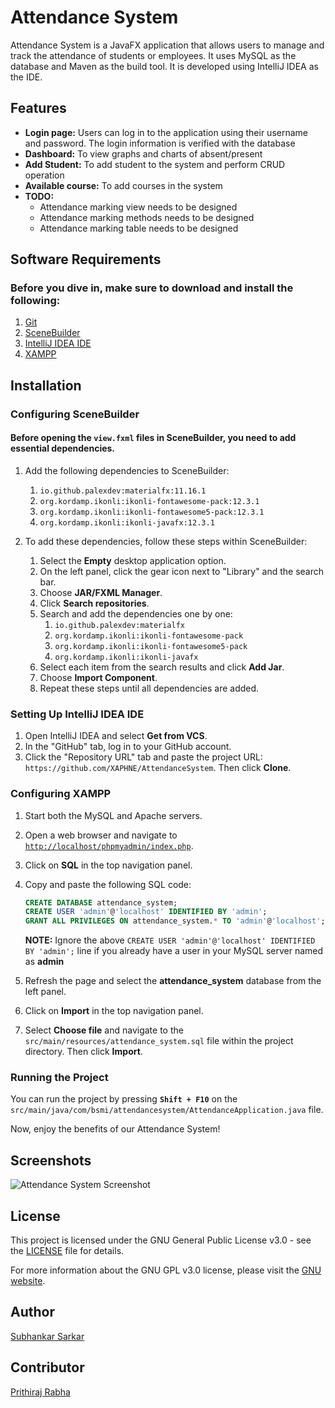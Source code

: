 # Attendance System
Attendance System is a JavaFX application that allows users to manage and track the attendance of students or employees. It uses MySQL as the database and Maven as the build tool. It is developed using IntelliJ IDEA as the IDE.

## Features
- **Login page:** Users can log in to the application using their username and password. The login information is verified with the database
- **Dashboard:** To view graphs and charts of absent/present
- **Add Student:** To add student to the system and perform CRUD operation
- **Available course:** To add courses in the system
- **TODO:**
    - Attendance marking view needs to be designed
    - Attendance marking methods needs to be designed
    - Attendance marking table needs to be designed
## Software Requirements
### Before you dive in, make sure to download and install the following:

1. [Git](https://git-scm.com/)
2. [SceneBuilder](https://gluonhq.com/products/scene-builder/)
3. [IntelliJ IDEA IDE](https://www.jetbrains.com/idea/)
4. [XAMPP](https://www.apachefriends.org/index.html)

## Installation
### Configuring SceneBuilder
#### Before opening the `view.fxml` files in SceneBuilder, you need to add essential dependencies.

1. Add the following dependencies to SceneBuilder:
   1. `io.github.palexdev:materialfx:11.16.1`
   2. `org.kordamp.ikonli:ikonli-fontawesome-pack:12.3.1`
   3. `org.kordamp.ikonli:ikonli-fontawesome5-pack:12.3.1`
   4. `org.kordamp.ikonli:ikonli-javafx:12.3.1`

2. To add these dependencies, follow these steps within SceneBuilder:
   1. Select the **Empty** desktop application option.
   2. On the left panel, click the gear icon next to "Library" and the search bar.
   3. Choose **JAR/FXML Manager**.
   4. Click **Search repositories**.
   5. Search and add the dependencies one by one:
      1. `io.github.palexdev:materialfx`
      2. `org.kordamp.ikonli:ikonli-fontawesome-pack`
      3. `org.kordamp.ikonli:ikonli-fontawesome5-pack`
      4. `org.kordamp.ikonli:ikonli-javafx`
   6. Select each item from the search results and click **Add Jar**.
   7. Choose **Import Component**.
   8. Repeat these steps until all dependencies are added.

### Setting Up IntelliJ IDEA IDE
1. Open IntelliJ IDEA and select **Get from VCS**.
2. In the "GitHub" tab, log in to your GitHub account.
3. Click the "Repository URL" tab and paste the project URL: `https://github.com/XAPHNE/AttendanceSystem`. Then click **Clone**.

### Configuring XAMPP
1. Start both the MySQL and Apache servers.
2. Open a web browser and navigate to [`http://localhost/phpmyadmin/index.php`](http://localhost/phpmyadmin/index.php).
3. Click on **SQL** in the top navigation panel.
4. Copy and paste the following SQL code:

   ```sql
   CREATE DATABASE attendance_system;
   CREATE USER 'admin'@'localhost' IDENTIFIED BY 'admin';
   GRANT ALL PRIVILEGES ON attendance_system.* TO 'admin'@'localhost';
   ```
   **NOTE:** Ignore the above `CREATE USER 'admin'@'localhost' IDENTIFIED BY 'admin';` line if you already have a user in your MySQL server named as **admin**

5. Refresh the page and select the **attendance_system** database from the left panel.
6. Click on **Import** in the top navigation panel.
7. Select **Choose file** and navigate to the `src/main/resources/attendance_system.sql` file within the project directory. Then click **Import**.

### Running the Project
You can run the project by pressing **`Shift + F10`** on the `src/main/java/com/bsmi/attendancesystem/AttendanceApplication.java` file.

Now, enjoy the benefits of our Attendance System!

## Screenshots

![Attendance System Screenshot](https://user-images.githubusercontent.com/127822494/257903527-0e72b5ec-21c2-4c30-87fc-3f47bed03d33.png "Login Screen")

## License
This project is licensed under the GNU General Public License v3.0 - see the [LICENSE](/LICENSE) file for details.

For more information about the GNU GPL v3.0 license, please visit the [GNU website](https://www.gnu.org/licenses/gpl-3.0.en.html).

## Author
[Subhankar Sarkar](https://xaphne.github.io/about)

## Contributor
[Prithiraj Rabha](https://github.com/XAPHNE/AttendanceSystem)
